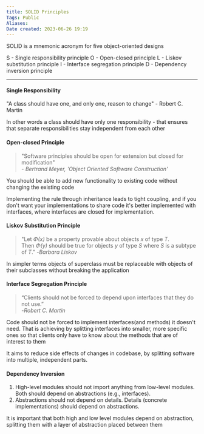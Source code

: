 ```yaml
---
title: SOLID Principles
Tags: Public
Aliases:
Date created: 2023-06-26 19:19
---
```


SOLID is a mnemonic acronym for five object-oriented designs

S - Single responsibility principle
O - Open-closed principle
L - Liskov substitution principle
I - Interface segregation principle 
D - Dependency inversion principle 

---

#### Single Responsibility
"A class should have one, and only one, reason to change" - Robert C. Martin

In other words a class should have only one responsibility - that ensures that separate responsibilities stay independent from each other

#### Open-closed Principle
>"Software principles should be open for extension but closed for modification"         
>\- *Bertrand Meyer, 'Object Oriented Software Construction'*

You should be able to add new functionality to existing code without changing the existing code

Implementing the rule through inheritance leads to tight coupling, and if you don't want your implementations to share code it's better implemented with interfaces, where interfaces are closed for implementation.

#### Liskov Substitution Principle
>"Let _Φ(x)_ be a property provable about objects _x_ of type _T_. Then _Φ(y)_ should be true for objects _y_ of type _S_ where _S_ is a subtype of _T_." 
>\-*Barbara Liskov*

In simpler terms objects of superclass must be replaceable with objects of their subclasses without breaking the application

#### Interface Segregation Principle
>“Clients should not be forced to depend upon interfaces that they do not use.”         
> \-*Robert C. Martin*

Code should not be forced to implement interfaces(and methods) it doesn't need. That is achieving by splitting interfaces into smaller, more specific ones so that clients only have to know about the methods that are of interest to them

It aims to reduce side effects of changes in codebase, by splitting software into multiple, independent parts.

#### Dependency Inversion

1. High-level modules should not import anything from low-level modules. Both should depend on abstractions (e.g., interfaces).
2. Abstractions should not depend on details. Details (concrete implementations) should depend on abstractions.

It is important that both high and low level modules depend on abstraction, splitting them with a layer of abstraction placed between them


